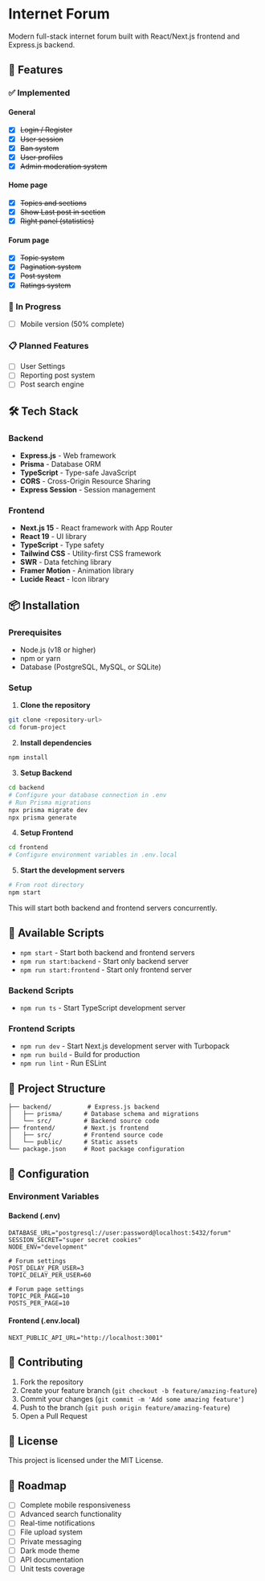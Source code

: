 ﻿# Internet Forum

Modern full-stack internet forum built with React/Next.js frontend and Express.js backend.

## 🚀 Features

### ✅ Implemented

#### General
- [x] ~~Login / Register~~
- [x] ~~User session~~
- [x] ~~Ban system~~
- [x] ~~User profiles~~
- [x] ~~Admin moderation system~~

#### Home page
- [x] ~~Topics and sections~~
- [x] ~~Show Last post in section~~
- [x] ~~Right panel (statistics)~~

#### Forum page
- [x] ~~Topic system~~
- [x] ~~Pagination system~~
- [x] ~~Post system~~
- [x] ~~Ratings system~~

### 🔄 In Progress
- [ ] Mobile version (50% complete)

### 📋 Planned Features
- [ ] User Settings
- [ ] Reporting post system
- [ ] Post search engine

## 🛠️ Tech Stack

### Backend
- **Express.js** - Web framework
- **Prisma** - Database ORM
- **TypeScript** - Type-safe JavaScript
- **CORS** - Cross-Origin Resource Sharing
- **Express Session** - Session management

### Frontend
- **Next.js 15** - React framework with App Router
- **React 19** - UI library
- **TypeScript** - Type safety
- **Tailwind CSS** - Utility-first CSS framework
- **SWR** - Data fetching library
- **Framer Motion** - Animation library
- **Lucide React** - Icon library

## 📦 Installation

### Prerequisites
- Node.js (v18 or higher)
- npm or yarn
- Database (PostgreSQL, MySQL, or SQLite)

### Setup

1. **Clone the repository**
```bash
git clone <repository-url>
cd forum-project
```

2. **Install dependencies**
```bash
npm install
```

3. **Setup Backend**
```bash
cd backend
# Configure your database connection in .env
# Run Prisma migrations
npx prisma migrate dev
npx prisma generate
```

4. **Setup Frontend**
```bash
cd frontend
# Configure environment variables in .env.local
```

5. **Start the development servers**
```bash
# From root directory
npm start
```

This will start both backend and frontend servers concurrently.

## 🚦 Available Scripts

- `npm start` - Start both backend and frontend servers
- `npm run start:backend` - Start only backend server
- `npm run start:frontend` - Start only frontend server

### Backend Scripts
- `npm run ts` - Start TypeScript development server

### Frontend Scripts
- `npm run dev` - Start Next.js development server with Turbopack
- `npm run build` - Build for production
- `npm run lint` - Run ESLint

## 📁 Project Structure

```
├── backend/          # Express.js backend
│   ├── prisma/      # Database schema and migrations
│   └── src/         # Backend source code
├── frontend/        # Next.js frontend
│   ├── src/         # Frontend source code
│   └── public/      # Static assets
└── package.json     # Root package configuration
```

## 🔧 Configuration

### Environment Variables

#### Backend (.env)
```env
DATABASE_URL="postgresql://user:password@localhost:5432/forum"
SESSION_SECRET="super secret cookies"
NODE_ENV="development"

# Forum settings
POST_DELAY_PER_USER=3
TOPIC_DELAY_PER_USER=60

# Forum page settings
TOPIC_PER_PAGE=10
POSTS_PER_PAGE=10
```

#### Frontend (.env.local)
```env
NEXT_PUBLIC_API_URL="http://localhost:3001"
```

## 🤝 Contributing

1. Fork the repository
2. Create your feature branch (`git checkout -b feature/amazing-feature`)
3. Commit your changes (`git commit -m 'Add some amazing feature'`)
4. Push to the branch (`git push origin feature/amazing-feature`)
5. Open a Pull Request

## 📄 License

This project is licensed under the MIT License.

## 🔮 Roadmap

- [ ] Complete mobile responsiveness
- [ ] Advanced search functionality
- [ ] Real-time notifications
- [ ] File upload system
- [ ] Private messaging
- [ ] Dark mode theme
- [ ] API documentation
- [ ] Unit tests coverage